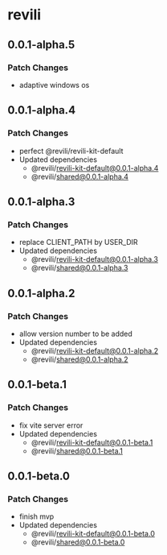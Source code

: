 # revili

## 0.0.1-alpha.5

### Patch Changes

- adaptive windows os

## 0.0.1-alpha.4

### Patch Changes

- perfect @revili/revili-kit-default
- Updated dependencies
  - @revili/revili-kit-default@0.0.1-alpha.4
  - @revili/shared@0.0.1-alpha.4

## 0.0.1-alpha.3

### Patch Changes

- replace CLIENT_PATH by USER_DIR
- Updated dependencies
  - @revili/revili-kit-default@0.0.1-alpha.3
  - @revili/shared@0.0.1-alpha.3

## 0.0.1-alpha.2

### Patch Changes

- allow version number to be added
- Updated dependencies
  - @revili/revili-kit-default@0.0.1-alpha.2
  - @revili/shared@0.0.1-alpha.2

## 0.0.1-beta.1

### Patch Changes

- fix vite server error
- Updated dependencies
  - @revili/revili-kit-default@0.0.1-beta.1
  - @revili/shared@0.0.1-beta.1

## 0.0.1-beta.0

### Patch Changes

- finish mvp
- Updated dependencies
  - @revili/revili-kit-default@0.0.1-beta.0
  - @revili/shared@0.0.1-beta.0
